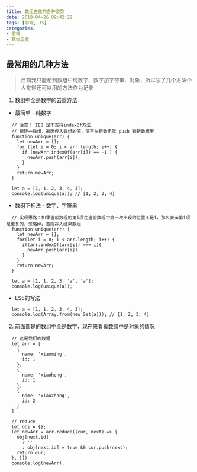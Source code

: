 ```yaml
---
title: 数组去重的各种姿势
date: 2019-04-26 09:42:22
tags: [前端, JS]
categories:
- 前端
- 数组去重
---
```


## 最常用的几种方法

> 目前我只能想到数组中纯数字、数字加字符串、对象，所以写了几个方法个人觉得还可以用的方法作为记录

<!-- more˜ -->

1. 数组中全是数字的去重方法

- 最简单 - 纯数字

```
  // 注意： IE8 是不支持indexOf方法
  // 新建一数组，遍历传入数组的值，值不在新数组就 push 到新数组里
  function unique(arr) {
    let newArr = [];
    for (let i = 0; i < arr.length; i++) {
      if (newArr.indexOf(arr[i]) == -1 ) {
        newArr.push(arr[i]);
      }
    }
    return newArr;
  }

  let a = [1, 1, 2, 3, 4, 3];
  console.log(unique(a)); // [1, 2, 3, 4]
```

- 数组下标法 - 数字、字符串

```
  // 实现思路：如果当前数组的第i项在当前数组中第一次出现的位置不是i，那么表示第i项是重复的，忽略掉。否则存入结果数组
  function unique(arr) {
    let newArr = [];
    for(let i = 0; i < arr.length; i++) {
      if(arr.indexOf(arr[i]) === i){
        newArr.push(arr[i])
      }
    }
    return newArr;
  }

  let a = [1, 1, 2, 3, 'a', 'a'];
  console.log(unique(a));
```

- ES6的写法

```
  let a = [1, 1, 2, 3, 4, 3];
  console.log(Array.from(new Set(a))); // [1, 2, 3, 4]
``` 

2. 前面都是的数组中全是数字，现在来看看数组中是对象的情况

```
  // 这是我们的数据
  let arr = [
    {
      name: 'xiaoming',
      id: 1
    },
    {
      name: 'xiaohong',
      id: 1
    },
    {
      name: 'xiaozhang',
      id: 2
    }
  ]

  // reduce
  let obj = {};
  let newArr = arr.reduce((cur, next) => {
    obj[next.id]
      ? ''
      : obj[next.id] = true && cur.push(next);
    return cur;
  }, [])
  console.log(newArr);
```